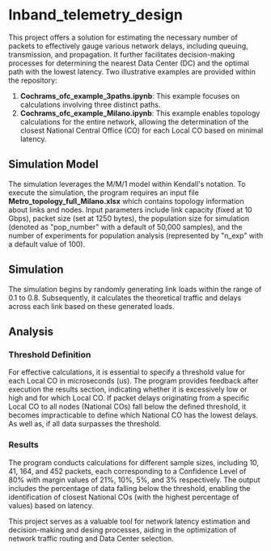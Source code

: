 # Inband_telemetry_design

This project offers a solution for estimating the necessary number of packets to effectively gauge various network delays, including queuing, transmission, and propagation. It further facilitates decision-making processes for determining the nearest Data Center (DC) and the optimal path with the lowest latency.
Two illustrative examples are provided within the repository:
1. **Cochrams_ofc_example_3paths.ipynb**: This example focuses on calculations involving three distinct paths.
1. **Cochrams_ofc_example_Milano.ipynb**: This example enables topology calculations for the entire network, allowing the determination of the closest National Central Office (CO) for each Local CO based on minimal latency.

## Simulation Model
The simulation leverages the M/M/1 model within Kendall's notation. To execute the simulation, the program requires an input file **Metro_topology_full_Milano.xlsx** which contains topology information about links and nodes. 
Input parameters include link capacity (fixed at 10 Gbps), packet size (set at 1250 bytes), the population size for simulation (denoted as "pop_number" with a default of 50,000 samples), and the number of experiments for population analysis (represented by "n_exp" with a default value of 100).

## Simulation
The simulation begins by randomly generating link loads within the range of 0.1 to 0.8. 
Subsequently, it calculates the theoretical traffic and delays across each link based on these generated loads.


## Analysis
### Threshold Definition

For effective calculations, it is essential to specify a threshold value for each Local CO in microseconds (us). 
The program provides feedback after execution the results section, indicating whether it is excessively low or high and for which Local CO.
If packet delays originating from a specific Local CO to all nodes (National COs) fall below the defined threshold, it becomes impracticable to define which National CO has the lowest delays.
As well as, if all data surpasses the threshold.

### Results

The program conducts calculations for different sample sizes, including 10, 41, 164, and 452 packets, each corresponding to a Confidence Level of 80% with margin values of 21%, 10%, 5%, and 3% respectively.
The output includes the percentage of data falling below the threshold, enabling the identification of closest National COs (with the highest percentage of values) based on latency.

This project serves as a valuable tool for network latency estimation and decision-making and desing processes, aiding in the optimization of network traffic routing and Data Center selection.



